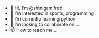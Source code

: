 - 👋 Hi, I’m @shinigamifred
- 👀 I’m interested in sports, programming
- 🌱 I’m currently learning python
- 💞️ I’m looking to collaborate on ...
- 📫 How to reach me ...

<!---
shinigamifred/shinigamifred is a ✨ special ✨ repository because its `README.md` (this file) appears on your GitHub profile.
You can click the Preview link to take a look at your changes.
--->
